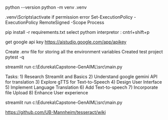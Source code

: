 python --version
python -m venv .venv

.venv\Scripts\activate
    if permission error
    Set-ExecutionPolicy -ExecutionPolicy RemoteSigned -Scope Process

pip install -r requirements.txt
select pythom interpretor : cntrl+shift+p

get google api key
https://aistudio.google.com/app/apikey
    

Create .env file for storing all the environment variables
Created test project
pytest -q

streamlit run c:\Edureka\Capstone-GenAIML\src\main.py

Tasks:
    1) Research Streamlit and Basics
    2) Understand google gemini API for translation
    3) Explore gTTS for Text-to-Speech
    4) Design User Interface
    5) Implement Language Translation
    6) Add Text-to-speech
    7) Incorporate file Upload
    8) Enhance User experience

streamlit run c:\Edureka\Capstone-GenAIML\src\main.py

https://github.com/UB-Mannheim/tesseract/wiki
